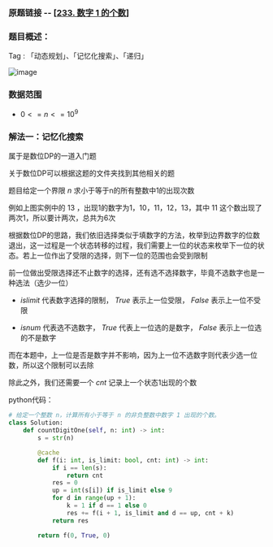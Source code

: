 ### 原题链接 -- [[233. 数字 1 的个数](https://leetcode.cn/problems/number-of-digit-one/)]

### 题目概述：
Tag : 「动态规划」、「记忆化搜索」、「递归」

![image](https://user-images.githubusercontent.com/99656524/196583577-55f2556c-a339-4d66-ae63-86ee44fedaa6.png)

### 数据范围
 * $0 <= n <= 10^9$

### 解法一：记忆化搜索
属于是数位DP的一道入门题

关于数位DP可以根据这题的文件夹找到其他相关的题

题目给定一个界限 $n$ 求小于等于n的所有整数中1的出现次数

例如上图实例中的 $13$ ，出现1的数字为1，10，11，12，13，其中 $11$ 这个数出现了两次1，所以要计两次，总共为6次

根据数位DP的思路，我们依旧选择类似于填数字的方法，枚举到边界数字的位数退出，这一过程是一个状态转移的过程，我们需要上一位的状态来枚举下一位的状态。若上一位作出了受限的选择，则下一位的范围也会受到限制

前一位做出受限选择还不止数字的选择，还有选不选择数字，毕竟不选数字也是一种选法（选少一位）

* $islimit$ 代表数字选择的限制， $True$ 表示上一位受限， $False$ 表示上一位不受限

* $isnum$ 代表选不选数字， $True$ 代表上一位选的是数字， $False$ 表示上一位选的不是数字

而在本题中，上一位是否是数字并不影响，因为上一位不选数字则代表少选一位数，所以这个限制可以去除

除此之外，我们还需要一个 $cnt$ 记录上一个状态1出现的个数

python代码：
```py
# 给定一个整数 n，计算所有小于等于 n 的非负整数中数字 1 出现的个数。
class Solution:
    def countDigitOne(self, n: int) -> int:
        s = str(n)

        @cache
        def f(i: int, is_limit: bool, cnt: int) -> int:
            if i == len(s):
                return cnt
            res = 0
            up = int(s[i]) if is_limit else 9
            for d in range(up + 1):
                k = 1 if d == 1 else 0
                res += f(i + 1, is_limit and d == up, cnt + k)
            return res

        return f(0, True, 0)
```
